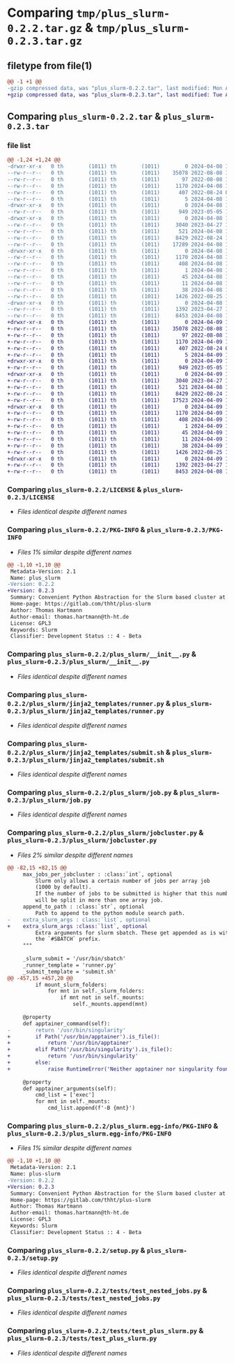 # Comparing `tmp/plus_slurm-0.2.2.tar.gz` & `tmp/plus_slurm-0.2.3.tar.gz`

## filetype from file(1)

```diff
@@ -1 +1 @@
-gzip compressed data, was "plus_slurm-0.2.2.tar", last modified: Mon Apr  8 14:16:00 2024, max compression
+gzip compressed data, was "plus_slurm-0.2.3.tar", last modified: Tue Apr  9 12:07:36 2024, max compression
```

## Comparing `plus_slurm-0.2.2.tar` & `plus_slurm-0.2.3.tar`

### file list

```diff
@@ -1,24 +1,24 @@
-drwxr-xr-x   0 th        (1011) th        (1011)        0 2024-04-08 14:16:00.266187 plus_slurm-0.2.2/
--rw-r--r--   0 th        (1011) th        (1011)    35078 2022-08-08 13:55:25.000000 plus_slurm-0.2.2/LICENSE
--rw-r--r--   0 th        (1011) th        (1011)       97 2022-08-08 13:47:18.000000 plus_slurm-0.2.2/MANIFEST.in
--rw-r--r--   0 th        (1011) th        (1011)     1170 2024-04-08 14:16:00.265187 plus_slurm-0.2.2/PKG-INFO
--rw-r--r--   0 th        (1011) th        (1011)      407 2022-08-24 09:22:58.000000 plus_slurm-0.2.2/README.md
--rw-r--r--   0 th        (1011) th        (1011)        5 2024-04-08 14:15:44.000000 plus_slurm-0.2.2/VERSION
-drwxr-xr-x   0 th        (1011) th        (1011)        0 2024-04-08 14:16:00.263187 plus_slurm-0.2.2/plus_slurm/
--rw-r--r--   0 th        (1011) th        (1011)      949 2023-05-05 12:37:55.000000 plus_slurm-0.2.2/plus_slurm/__init__.py
-drwxr-xr-x   0 th        (1011) th        (1011)        0 2024-04-08 14:16:00.264187 plus_slurm-0.2.2/plus_slurm/jinja2_templates/
--rw-r--r--   0 th        (1011) th        (1011)     3040 2023-04-27 11:56:08.000000 plus_slurm-0.2.2/plus_slurm/jinja2_templates/runner.py
--rw-r--r--   0 th        (1011) th        (1011)      521 2024-04-08 14:15:25.000000 plus_slurm-0.2.2/plus_slurm/jinja2_templates/submit.sh
--rw-r--r--   0 th        (1011) th        (1011)     8429 2022-08-24 12:16:21.000000 plus_slurm-0.2.2/plus_slurm/job.py
--rw-r--r--   0 th        (1011) th        (1011)    17289 2024-04-08 14:15:25.000000 plus_slurm-0.2.2/plus_slurm/jobcluster.py
-drwxr-xr-x   0 th        (1011) th        (1011)        0 2024-04-08 14:16:00.263187 plus_slurm-0.2.2/plus_slurm.egg-info/
--rw-r--r--   0 th        (1011) th        (1011)     1170 2024-04-08 14:16:00.000000 plus_slurm-0.2.2/plus_slurm.egg-info/PKG-INFO
--rw-r--r--   0 th        (1011) th        (1011)      408 2024-04-08 14:16:00.000000 plus_slurm-0.2.2/plus_slurm.egg-info/SOURCES.txt
--rw-r--r--   0 th        (1011) th        (1011)        1 2024-04-08 14:16:00.000000 plus_slurm-0.2.2/plus_slurm.egg-info/dependency_links.txt
--rw-r--r--   0 th        (1011) th        (1011)       45 2024-04-08 14:16:00.000000 plus_slurm-0.2.2/plus_slurm.egg-info/requires.txt
--rw-r--r--   0 th        (1011) th        (1011)       11 2024-04-08 14:16:00.000000 plus_slurm-0.2.2/plus_slurm.egg-info/top_level.txt
--rw-r--r--   0 th        (1011) th        (1011)       38 2024-04-08 14:16:00.266187 plus_slurm-0.2.2/setup.cfg
--rw-r--r--   0 th        (1011) th        (1011)     1426 2022-08-25 14:01:46.000000 plus_slurm-0.2.2/setup.py
-drwxr-xr-x   0 th        (1011) th        (1011)        0 2024-04-08 14:16:00.265187 plus_slurm-0.2.2/tests/
--rw-r--r--   0 th        (1011) th        (1011)     1392 2023-04-27 11:52:36.000000 plus_slurm-0.2.2/tests/test_nested_jobs.py
--rw-r--r--   0 th        (1011) th        (1011)     8453 2024-04-08 14:15:25.000000 plus_slurm-0.2.2/tests/test_plus_slurm.py
+drwxr-xr-x   0 th        (1011) th        (1011)        0 2024-04-09 12:07:36.509960 plus_slurm-0.2.3/
+-rw-r--r--   0 th        (1011) th        (1011)    35078 2022-08-08 13:55:25.000000 plus_slurm-0.2.3/LICENSE
+-rw-r--r--   0 th        (1011) th        (1011)       97 2022-08-08 13:47:18.000000 plus_slurm-0.2.3/MANIFEST.in
+-rw-r--r--   0 th        (1011) th        (1011)     1170 2024-04-09 12:07:36.509960 plus_slurm-0.2.3/PKG-INFO
+-rw-r--r--   0 th        (1011) th        (1011)      407 2022-08-24 09:22:58.000000 plus_slurm-0.2.3/README.md
+-rw-r--r--   0 th        (1011) th        (1011)        5 2024-04-09 12:07:22.000000 plus_slurm-0.2.3/VERSION
+drwxr-xr-x   0 th        (1011) th        (1011)        0 2024-04-09 12:07:36.507959 plus_slurm-0.2.3/plus_slurm/
+-rw-r--r--   0 th        (1011) th        (1011)      949 2023-05-05 12:37:55.000000 plus_slurm-0.2.3/plus_slurm/__init__.py
+drwxr-xr-x   0 th        (1011) th        (1011)        0 2024-04-09 12:07:36.507959 plus_slurm-0.2.3/plus_slurm/jinja2_templates/
+-rw-r--r--   0 th        (1011) th        (1011)     3040 2023-04-27 11:56:08.000000 plus_slurm-0.2.3/plus_slurm/jinja2_templates/runner.py
+-rw-r--r--   0 th        (1011) th        (1011)      521 2024-04-08 14:15:25.000000 plus_slurm-0.2.3/plus_slurm/jinja2_templates/submit.sh
+-rw-r--r--   0 th        (1011) th        (1011)     8429 2022-08-24 12:16:21.000000 plus_slurm-0.2.3/plus_slurm/job.py
+-rw-r--r--   0 th        (1011) th        (1011)    17523 2024-04-09 12:07:14.000000 plus_slurm-0.2.3/plus_slurm/jobcluster.py
+drwxr-xr-x   0 th        (1011) th        (1011)        0 2024-04-09 12:07:36.507959 plus_slurm-0.2.3/plus_slurm.egg-info/
+-rw-r--r--   0 th        (1011) th        (1011)     1170 2024-04-09 12:07:36.000000 plus_slurm-0.2.3/plus_slurm.egg-info/PKG-INFO
+-rw-r--r--   0 th        (1011) th        (1011)      408 2024-04-09 12:07:36.000000 plus_slurm-0.2.3/plus_slurm.egg-info/SOURCES.txt
+-rw-r--r--   0 th        (1011) th        (1011)        1 2024-04-09 12:07:36.000000 plus_slurm-0.2.3/plus_slurm.egg-info/dependency_links.txt
+-rw-r--r--   0 th        (1011) th        (1011)       45 2024-04-09 12:07:36.000000 plus_slurm-0.2.3/plus_slurm.egg-info/requires.txt
+-rw-r--r--   0 th        (1011) th        (1011)       11 2024-04-09 12:07:36.000000 plus_slurm-0.2.3/plus_slurm.egg-info/top_level.txt
+-rw-r--r--   0 th        (1011) th        (1011)       38 2024-04-09 12:07:36.509960 plus_slurm-0.2.3/setup.cfg
+-rw-r--r--   0 th        (1011) th        (1011)     1426 2022-08-25 14:01:46.000000 plus_slurm-0.2.3/setup.py
+drwxr-xr-x   0 th        (1011) th        (1011)        0 2024-04-09 12:07:36.508959 plus_slurm-0.2.3/tests/
+-rw-r--r--   0 th        (1011) th        (1011)     1392 2023-04-27 11:52:36.000000 plus_slurm-0.2.3/tests/test_nested_jobs.py
+-rw-r--r--   0 th        (1011) th        (1011)     8453 2024-04-08 14:15:25.000000 plus_slurm-0.2.3/tests/test_plus_slurm.py
```

### Comparing `plus_slurm-0.2.2/LICENSE` & `plus_slurm-0.2.3/LICENSE`

 * *Files identical despite different names*

### Comparing `plus_slurm-0.2.2/PKG-INFO` & `plus_slurm-0.2.3/PKG-INFO`

 * *Files 1% similar despite different names*

```diff
@@ -1,10 +1,10 @@
 Metadata-Version: 2.1
 Name: plus_slurm
-Version: 0.2.2
+Version: 0.2.3
 Summary: Convenient Python Abstraction for the Slurm based cluster at the PLUS
 Home-page: https://gitlab.com/thht/plus-slurm
 Author: Thomas Hartmann
 Author-email: thomas.hartmann@th-ht.de
 License: GPL3
 Keywords: Slurm
 Classifier: Development Status :: 4 - Beta
```

### Comparing `plus_slurm-0.2.2/plus_slurm/__init__.py` & `plus_slurm-0.2.3/plus_slurm/__init__.py`

 * *Files identical despite different names*

### Comparing `plus_slurm-0.2.2/plus_slurm/jinja2_templates/runner.py` & `plus_slurm-0.2.3/plus_slurm/jinja2_templates/runner.py`

 * *Files identical despite different names*

### Comparing `plus_slurm-0.2.2/plus_slurm/jinja2_templates/submit.sh` & `plus_slurm-0.2.3/plus_slurm/jinja2_templates/submit.sh`

 * *Files identical despite different names*

### Comparing `plus_slurm-0.2.2/plus_slurm/job.py` & `plus_slurm-0.2.3/plus_slurm/job.py`

 * *Files identical despite different names*

### Comparing `plus_slurm-0.2.2/plus_slurm/jobcluster.py` & `plus_slurm-0.2.3/plus_slurm/jobcluster.py`

 * *Files 2% similar despite different names*

```diff
@@ -82,15 +82,15 @@
     max_jobs_per_jobcluster : :class:`int`, optional
         Slurm only allows a certain number of jobs per array job
         (1000 by default).
         If the number of jobs to be submitted is higher that this number, jobs
         will be split in more than one array job.
     append_to_path : :class:`str`, optional
         Path to append to the python module search path.
-    extra_slurm_args : class:`list`, optional
+    extra_slurm_args :class:`list`, optional
         Extra arguments for slurm sbatch. These get appended as is with
         the `#SBATCH` prefix.
     """
 
     _slurm_submit = '/usr/bin/sbatch'
     _runner_template = 'runner.py'
     _submit_template = 'submit.sh'
@@ -457,15 +457,20 @@
         if mount_slurm_folders:
             for mnt in self._slurm_folders:
                 if mnt not in self._mounts:
                     self._mounts.append(mnt)
 
     @property
     def apptainer_command(self):
-        return '/usr/bin/singularity'
+        if Path('/usr/bin/apptainer').is_file():
+            return '/usr/bin/apptainer'
+        elif Path('/usr/bin/singularity').is_file():
+            return '/usr/bin/singularity'
+        else:
+            raise RuntimeError('Neither apptainer nor singularity found.')
 
     @property
     def apptainer_arguments(self):
         cmd_list = ['exec']
         for mnt in self._mounts:
             cmd_list.append(f'-B {mnt}')
```

### Comparing `plus_slurm-0.2.2/plus_slurm.egg-info/PKG-INFO` & `plus_slurm-0.2.3/plus_slurm.egg-info/PKG-INFO`

 * *Files 1% similar despite different names*

```diff
@@ -1,10 +1,10 @@
 Metadata-Version: 2.1
 Name: plus-slurm
-Version: 0.2.2
+Version: 0.2.3
 Summary: Convenient Python Abstraction for the Slurm based cluster at the PLUS
 Home-page: https://gitlab.com/thht/plus-slurm
 Author: Thomas Hartmann
 Author-email: thomas.hartmann@th-ht.de
 License: GPL3
 Keywords: Slurm
 Classifier: Development Status :: 4 - Beta
```

### Comparing `plus_slurm-0.2.2/setup.py` & `plus_slurm-0.2.3/setup.py`

 * *Files identical despite different names*

### Comparing `plus_slurm-0.2.2/tests/test_nested_jobs.py` & `plus_slurm-0.2.3/tests/test_nested_jobs.py`

 * *Files identical despite different names*

### Comparing `plus_slurm-0.2.2/tests/test_plus_slurm.py` & `plus_slurm-0.2.3/tests/test_plus_slurm.py`

 * *Files identical despite different names*


